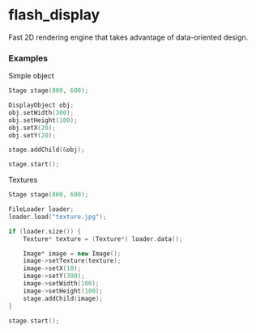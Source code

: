 # flash_display
Fast 2D rendering engine that takes advantage of data-oriented design.

### Examples
Simple object

```C++
Stage stage(800, 600);

DisplayObject obj;
obj.setWidth(300);
obj.setHeight(100);
obj.setX(20);
obj.setY(20);

stage.addChild(&obj);

stage.start();
```

Textures

```C++
Stage stage(800, 600);

FileLoader loader;
loader.load("texture.jpg");

if (loader.size()) {
    Texture* texture = (Texture*) loader.data();

    Image* image = new Image();
    image->setTexture(texture);
    image->setX(10);
    image->setY(300);
    image->setWidth(100);
    image->setHeight(100);
    stage.addChild(image);
}

stage.start();
```
